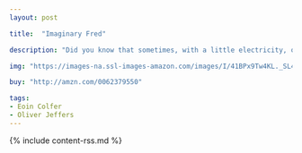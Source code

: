 ```yaml
---
layout: post

title:  "Imaginary Fred"

description: "Did you know that sometimes, with a little electricity, or luck, or even magic, an imaginary friend might appear when you need one? An imaginary friend like Fred. Fred floated like a feather in the wind until Sam, a lonely little boy, wished for him and, together, they found a friendship like no other."

img: "https://images-na.ssl-images-amazon.com/images/I/41BPx9Tw4KL._SL480_.jpg"

buy: "http://amzn.com/0062379550"

tags:
- Eoin Colfer
- Oliver Jeffers
---
```


{% include content-rss.md %}